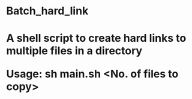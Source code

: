 <h1> Batch_hard_link <h1>
A shell script to create hard links to multiple files in a directory

Usage:  sh main.sh <No. of files to copy>  <Source Path>  <Path to create Hardlinks>

